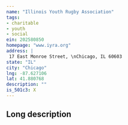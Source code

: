 ```yaml
---
name: "Illinois Youth Rugby Association"
tags:
- charitable
- youth
- social
ein: 202580850
homepage: "www.iyra.org"
address: |
 17 East Monroe Street, \nChicago, IL 60603
state: "IL"
city: "Chicago"
lng: -87.627106
lat: 41.880768
description: ""
is_501c3: X
---
```


## Long description


